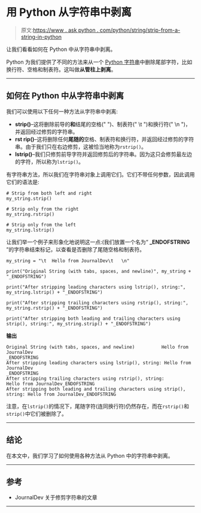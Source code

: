 # 用 Python 从字符串中剥离

> 原文:[https://www . ask python . com/python/string/strip-from-a-string-in-python](https://www.askpython.com/python/string/strip-from-a-string-in-python)

让我们看看如何在 Python 中从字符串中剥离。

Python 为我们提供了不同的方法来从一个 [Python 字符串](https://www.askpython.com/python/string/python-string-functions)中删除尾部字符，比如换行符、空格和制表符。这叫做**从管柱上剥离**。

* * *

## 如何在 Python 中从字符串中剥离

我们可以使用以下任何一种方法从字符串中剥离:

*   **strip()**–这将删除前导的**和**结尾的空格(" ")、制表符(" \t ")和换行符(" \n ")，并返回经过修剪的字符串。
*   **rst rip()**–这将删除任何**尾随的**空格、制表符和换行符，并返回经过修剪的字符串。由于我们只在右边修剪，这被恰当地称为`rstrip()`。
*   **lstrip()**–我们只修剪前导字符并返回修剪后的字符串。因为这只会修剪最左边的字符，所以称为`lstrip()`。

有字符串方法，所以我们在字符串对象上调用它们。它们不带任何参数，因此调用它们的语法是:

```
# Strip from both left and right
my_string.strip()

# Strip only from the right
my_string.rstrip()

# Strip only from the left
my_string.lstrip()

```

让我们举一个例子来形象化地说明这一点:(我们放置一个名为“ **_ENDOFSTRING** ”的字符串结束标记，以查看是否删除了尾随空格和制表符。

```
my_string = "\t  Hello from JournalDev\t   \n"

print("Original String (with tabs, spaces, and newline)", my_string + "_ENDOFSTRING")

print("After stripping leading characters using lstrip(), string:", my_string.lstrip() + "_ENDOFSTRING")

print("After stripping trailing characters using rstrip(), string:", my_string.rstrip() + "_ENDOFSTRING")

print("After stripping both leading and trailing characters using strip(), string:", my_string.strip() + "_ENDOFSTRING")

```

**输出**

```
Original String (with tabs, spaces, and newline)          Hello from JournalDev    
_ENDOFSTRING
After stripping leading characters using lstrip(), string: Hello from JournalDev           
_ENDOFSTRING
After stripping trailing characters using rstrip(), string:       Hello from JournalDev_ENDOFSTRING
After stripping both leading and trailing characters using strip(), string: Hello from JournalDev_ENDOFSTRING

```

注意，在`lstrip()`的情况下，尾随字符(连同换行符)仍然存在，而在`rstrip()`和`strip()`中它们被删除了。

* * *

## 结论

在本文中，我们学习了如何使用各种方法从 Python 中的字符串中剥离。

* * *

## 参考

*   JournalDev 关于修剪字符串的文章

* * *